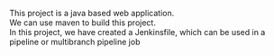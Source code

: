 This project is a java based web application.  
We can use maven to build this project.  
In this project, we have created a Jenkinsfile, which can be used in a pipeline or multibranch pipeline job
